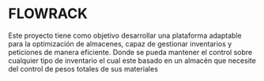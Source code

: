 # FLOWRACK
Este proyecto tiene como objetivo desarrollar una plataforma adaptable para la optimización de almacenes, capaz de gestionar inventarios y peticiones de manera eficiente. Donde se pueda mantener el control sobre cualquier tipo de inventario el cual este basado en un almacén que necesite del control de pesos totales de sus materiales
